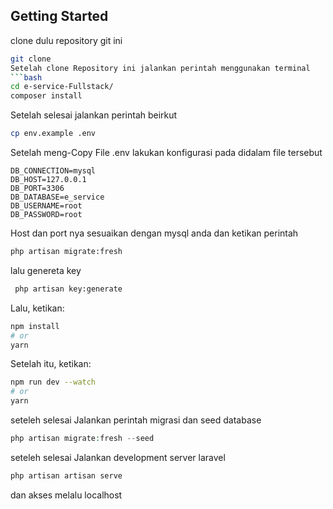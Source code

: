 ## Getting Started
clone dulu repository git ini
```bash
git clone 
Setelah clone Repository ini jalankan perintah menggunakan terminal
```bash
cd e-service-Fullstack/
composer install
```
Setelah selesai  jalankan perintah beirkut
```bash
cp env.example .env
```
Setelah meng-Copy File .env lakukan konfigurasi pada didalam file tersebut
```env
DB_CONNECTION=mysql
DB_HOST=127.0.0.1
DB_PORT=3306
DB_DATABASE=e_service
DB_USERNAME=root
DB_PASSWORD=root
```
Host dan port nya sesuaikan dengan mysql anda dan ketikan perintah
```bash
php artisan migrate:fresh
```
lalu genereta key
```bash
 php artisan key:generate
```
Lalu, ketikan:

```bash
npm install
# or
yarn
```

Setelah itu, ketikan:

```bash
npm run dev --watch
# or
yarn
```
seteleh selesai Jalankan perintah migrasi dan seed database
```php
php artisan migrate:fresh --seed
```
seteleh selesai Jalankan development server laravel
```php
php artisan artisan serve
```

dan akses melalu localhost
